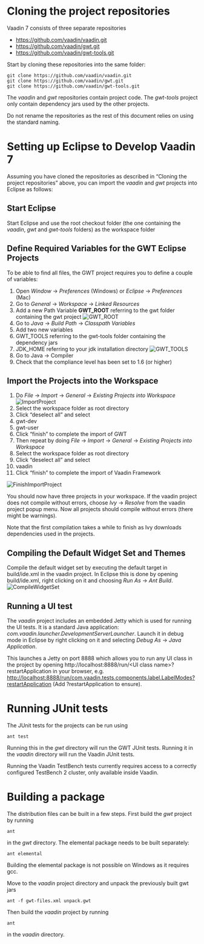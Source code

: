 Cloning the project repositories
======

Vaadin 7 consists of three separate repositories
* https://github.com/vaadin/vaadin.git
* https://github.com/vaadin/gwt.git
* https://github.com/vaadin/gwt-tools.git

Start by cloning these repositories into the same folder:
<pre><code>git clone https://github.com/vaadin/vaadin.git
git clone https://github.com/vaadin/gwt.git
git clone https://github.com/vaadin/gwt-tools.git</code></pre>

The *vaadin* and *gwt* repositories contain project code. The *gwt-tools* project only contain dependency jars used by the other projects.

Do not rename the repositories as the rest of this document relies on using the standard naming.

Setting up Eclipse to Develop Vaadin 7
=========
Assuming you have cloned the repositories as described in “Cloning the project repositories” above, you can import the *vaadin* and *gwt* projects into Eclipse as follows:

Start Eclipse
-------------
Start Eclipse and use the root checkout folder (the one containing the *vaadin*, *gwt* and *gwt-tools* folders) as the workspace folder

Define Required Variables for the GWT Eclipse Projects
--------
To be able to find all files, the GWT project requires you to define a couple of variables:

1. Open *Window* -> *Preferences* (Windows) or *Eclipse* -> *Preferences* (Mac)
1. Go to *General* ->  *Workspace* -> *Linked Resources*
1. Add a new Path Variable **GWT_ROOT** referring to the gwt folder containing the gwt project
![GWT_ROOT](http://f.cl.ly/items/430q0H0z3t362Z1A1n3L/LinkedResources.png "Defining GWT_ROOT")
1. Go to *Java* -> *Build Path* -> *Classpath Variables*
1. Add two new variables
  1. GWT_TOOLS referring to the gwt-tools folder containing the dependency jars
  1. JDK_HOME referring to your jdk installation directory 
     ![GWT_TOOLS](http://f.cl.ly/items/1k2Z1n2v0p0y3l0X0D1G/ClasspathVars.png "Defining GWT_TOOLS")
1. Go to Java -> Compiler
  1. Check that the compliance level has been set to 1.6 (or higher)

Import the Projects into the Workspace
------------
1. Do *File* -> *Import* -> *General* -> *Existing Projects into Workspace*
![ImportProject](http://f.cl.ly/items/0G361519182v1z2T1o1O/Import.png "Import project")
1. Select the workspace folder as root directory
1. Click “deselect all” and select
  1. gwt-dev
  2. gwt-user
1. Click “finish” to complete the import of GWT
1. Then repeat by doing *File* -> *Import* -> *General* -> *Existing Projects into Workspace*
1. Select the workspace folder as root directory
1. Click “deselect all” and select
  1. vaadin
1. Click “finish” to complete the import of Vaadin Framework

![FinishImportProject](http://cl.ly/image/2W3S0P2c2p1t/Import2.png "Finishing Project Import")

You should now have three projects in your workspace. If the vaadin project does not compile without errors, choose *Ivy* -> *Resolve* from the vaadin project popup menu. Now all projects should compile without errors (there might be warnings).

Note that the first compilation takes a while to finish as Ivy downloads dependencies used in the projects.

Compiling the Default Widget Set and Themes
--------
Compile the default widget set by executing the default target in build/ide.xml in the vaadin project. 
In Eclipse this is done by opening build/ide.xml, right clicking on it and choosing *Run As* -> *Ant Build*.
![CompileWidgetSet](http://cl.ly/image/1R43162b282e/build.png "Compiling the Widget Set")

Running a UI test
------
The *vaadin* project includes an embedded Jetty which is used for running the UI tests. 
It is a standard Java application: *com.vaadin.launcher.DevelopmentServerLauncher*. 
Launch it in debug mode in Eclipse by right clicking on it and selecting *Debug As* -> *Java Application*.

This launches a Jetty on port 8888 which allows you to run any UI class in the project by opening http://localhost:8888/run/&lt;UI class name&gt;?restartApplication in your browser, e.g. [http://localhost:8888/run/com.vaadin.tests.components.label.LabelModes?restartApplication](http://localhost:8888/run/com.vaadin.tests.components.label.LabelModes?restartApplication) (Add ?restartApplication to ensure).

Running JUnit tests
=====
The JUnit tests for the projects can be run using
<pre><code>ant test</code></pre>

Running this in the *gwt* directory will run the GWT JUnit tests.
Running it in the *vaadin* directory will run the Vaadin JUnit tests.

Running the Vaadin TestBench tests currently requires access to a correctly configured TestBench 2 cluster, only available inside Vaadin.

Building a package
=====
The distribution files can be built in a few steps. First build the *gwt* project by running 
<pre><code>ant</code></pre>
in the *gwt* directory. The elemental package needs to be built separately:
<pre><code>ant elemental</code></pre>
Building the elemental package is not possible on Windows as it requires gcc.

Move to the *vaadin* project directory and unpack the previously built gwt jars
<pre><code>ant -f gwt-files.xml unpack.gwt</code></pre>
Then build the *vaadin* project by running
<pre><code>ant</code></pre>
in the *vaadin* directory.


